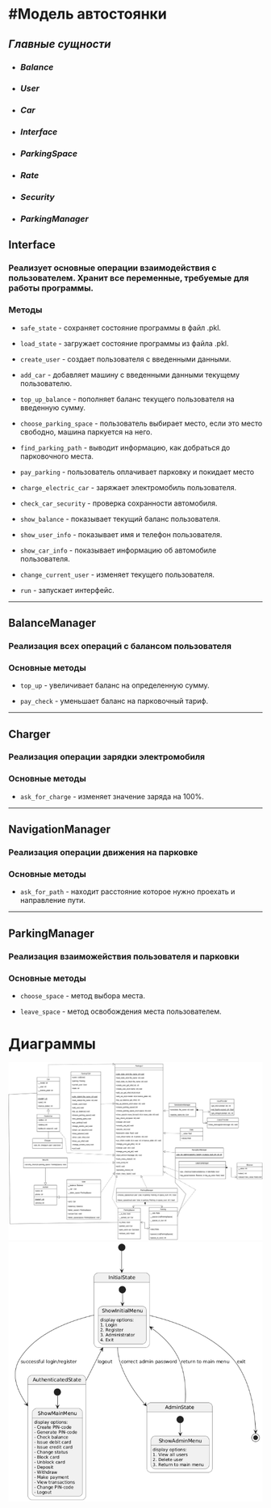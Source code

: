 #Модель автостоянки
==================================
## *Главные сущности*
- ### *Balance* 
- ### *User*
- ### *Car*
- ### *Interface*
- ### *ParkingSpace*
- ### *Rate*
- ### *Security*
- ### *ParkingManager*

## Interface

### **Реализует основные операции взаимодействия с пользователем. Хранит все переменные, требуемые для работы программы.**

### Методы

- `safe_state` - сохраняет состояние программы в файл .pkl.

- `load_state` - загружает состояние программы из файла .pkl.

- `create_user` - создает пользователя с введенными данными.

- `add_car` - добавляет машину с введенными данными текущему пользователю.

- `top_up_balance` - пополняет баланс текущего пользователя на введенную сумму.

- `choose_parking_space` - пользователь выбирает место, если это место свободно, машина паркуется на него.

- `find_parking_path` - выводит информацию, как добраться до парковочного места.

- `pay_parking` - пользователь оплачивает парковку и покидает место

- `charge_electric_car` - заряжает электромобиль пользователя.

- `check_car_security` - проверка сохранности автомобиля.

- `show_balance` - показывает текущий баланс пользователя.

- `show_user_info` - показывает имя и телефон пользователя.

- `show_car_info` - показывает информацию об автомобиле пользователя.

- `сhange_current_user` - изменяет текущего пользователя.

- `run` - запускает интерфейс.

--------------------------------------

## BalanceManager

### **Реализация всех операций с балансом пользователя**
### Основные методы

- `top_up` - увеличивает баланс на определенную сумму.

- `pay_check` - уменьшает баланс на парковочный тариф.

--------------------------------------

## Charger

### **Реализация операции зарядки электромобиля**
### Основные методы

- `ask_for_charge` - изменяет значение заряда на 100%.

--------------------------------------

## NavigationManager

### **Реализация операции движения на парковке**
### Основные методы

- `ask_for_path` - находит расстояние которое нужно проехать и направление пути.

--------------------------------------

## ParkingManager

### **Реализация взаиможействия пользователя и парковки**
### Основные методы

- `choose_space` - метод выбора места.

- `leave_space` - метод освобождения места пользователем.

# Диаграммы 
![classes.png](images/classes.jpg)
![classes.png](images/states.png)
